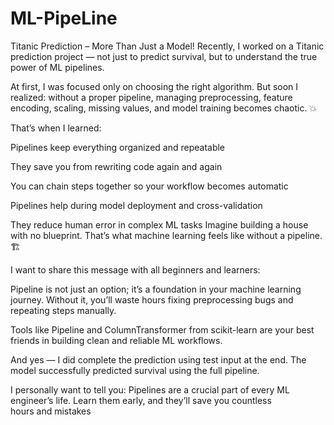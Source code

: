# ML-PipeLine
Titanic Prediction – More Than Just a Model!
Recently, I worked on a Titanic prediction project — not just to predict survival, but to understand the true power of ML pipelines. 

At first, I was focused only on choosing the right algorithm. But soon I realized: without a proper pipeline, managing preprocessing, feature encoding, scaling, missing values, and model training becomes chaotic. 💥

That’s when I learned:

 Pipelines keep everything organized and repeatable

 They save you from rewriting code again and again

You can chain steps together so your workflow becomes automatic

Pipelines help during model deployment and cross-validation

They reduce human error in complex ML tasks
Imagine building a house with no blueprint. That’s what machine learning feels like without a pipeline. 🏗

 I want to share this message with all beginners and learners:

Pipeline is not just an option; it’s a foundation in your machine learning journey.
Without it, you’ll waste hours fixing preprocessing bugs and repeating steps manually.

Tools like Pipeline and ColumnTransformer from scikit-learn are your best friends in building clean and reliable ML workflows.

 And yes — I did complete the prediction using test input at the end. The model successfully predicted survival using the full pipeline.

I personally want to tell you:
Pipelines are a crucial part of every ML engineer’s life. Learn them early, and they’ll save you countless hours and mistakes
